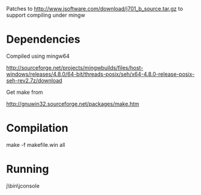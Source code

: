 Patches to http://www.jsoftware.com/download/j701_b_source.tar.gz to support compiling under mingw

# Dependencies
Compiled using mingw64

http://sourceforge.net/projects/mingwbuilds/files/host-windows/releases/4.8.0/64-bit/threads-posix/seh/x64-4.8.0-release-posix-seh-rev2.7z/download

Get make from

http://gnuwin32.sourceforge.net/packages/make.htm


# Compilation

make -f makefile.win all

# Running

j\bin\jconsole




